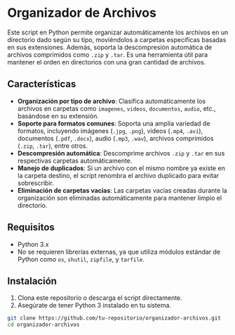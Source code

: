 # Organizador de Archivos

Este script en Python permite organizar automáticamente los archivos en un directorio dado según su tipo, moviéndolos a carpetas específicas basadas en sus extensiones. Además, soporta la descompresión automática de archivos comprimidos como `.zip` y `.tar`. Es una herramienta útil para mantener el orden en directorios con una gran cantidad de archivos.

## Características

- **Organización por tipo de archivo**: Clasifica automáticamente los archivos en carpetas como `imagenes`, `videos`, `documentos`, `audio`, etc., basándose en su extensión.
- **Soporte para formatos comunes**: Soporta una amplia variedad de formatos, incluyendo imágenes (`.jpg`, `.png`), videos (`.mp4`, `.avi`), documentos (`.pdf`, `.docx`), audio (`.mp3`, `.wav`), archivos comprimidos (`.zip`, `.tar`), entre otros.
- **Descompresión automática**: Descomprime archivos `.zip` y `.tar` en sus respectivas carpetas automáticamente.
- **Manejo de duplicados**: Si un archivo con el mismo nombre ya existe en la carpeta destino, el script renombra el archivo duplicado para evitar sobrescribir.
- **Eliminación de carpetas vacías**: Las carpetas vacías creadas durante la organización son eliminadas automáticamente para mantener limpio el directorio.

## Requisitos

- Python 3.x
- No se requieren librerías externas, ya que utiliza módulos estándar de Python como `os`, `shutil`, `zipfile`, y `tarfile`.

## Instalación

1. Clona este repositorio o descarga el script directamente.
2. Asegúrate de tener Python 3 instalado en tu sistema.

```bash
git clone https://github.com/tu-repositorio/organizador-archivos.git
cd organizador-archivos
